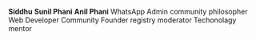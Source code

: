 



 
 
 
 **Siddhu** 		   **Sunil Phani**		  **Anil Phani**
WhatsApp Admin        community philosopher   Web Developer 
Community Founder     registry moderator      Techonolagy  mentor 

